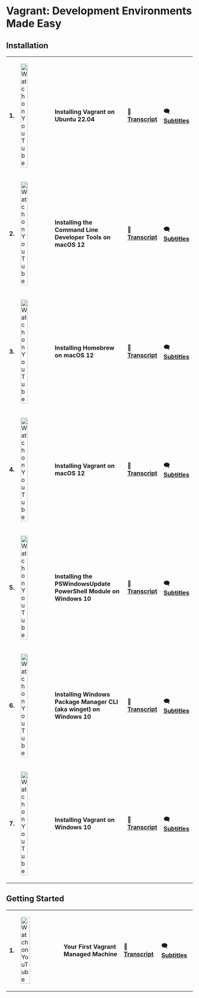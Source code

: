 # Vagrant: Development Environments Made Easy

## Installation

<table>
  <tr>
    <td><p><b>1.</b></p></td>
    <td><p><a href="https://www.youtube.com/watch?v=9iNBgqvWcok">
      <img alt="Watch on YouTube" src="https://img.youtube.com/vi/9iNBgqvWcok/mqdefault.jpg" width="50%" />
    </a></p></td>
    <td><p><b>Installing Vagrant on Ubuntu 22.04</b></p></td>
    <td><p>📜 <a href="../transcripts/vagrant/installing_vagrant_on_ubuntu_22_04.md"><b>Transcript</b></a></p></td>
    <td><p>🗨 <a href="../subtitles/vagrant/installing_vagrant_on_ubuntu_22_04.srt"><b>Subtitles</b></a></p></td>
  </tr>
  <tr>
    <td><p><b>2.</b></p></td>
    <td><p><a href="https://www.youtube.com/watch?v=ovX__bk2sIw">
      <img alt="Watch on YouTube" src="https://img.youtube.com/vi/ovX__bk2sIw/mqdefault.jpg" width="50%" />
    </a></p></td>
    <td><p><b>Installing the Command Line Developer Tools on macOS 12</b></p></td>
    <td><p>📜 <a href="../transcripts/vagrant/installing_the_command_line_developer_tools_on_macos_12.md"><b>Transcript</b></a></p></td>
    <td><p>🗨 <a href="../subtitles/vagrant/installing_the_command_line_developer_tools_on_macos_12.srt"><b>Subtitles</b></a></p></td>
  </tr>
  <tr>
    <td><p><b>3.</b></p></td>
    <td><p><a href="https://www.youtube.com/watch?v=l4-lqExciQM">
      <img alt="Watch on YouTube" src="https://img.youtube.com/vi/l4-lqExciQM/mqdefault.jpg" width="50%" />
    </a></p></td>
    <td><p><b>Installing Homebrew on macOS 12</b></p></td>
    <td><p>📜 <a href="../transcripts/vagrant/installing_homebrew_on_macos_12.md"><b>Transcript</b></a></p></td>
    <td><p>🗨 <a href="../subtitles/vagrant/installing_homebrew_on_macos_12.srt"><b>Subtitles</b></a></p></td>
  </tr>
  <tr>
    <td><p><b>4.</b></p></td>
    <td><p><a href="https://www.youtube.com/watch?v=XFLLaApEV40">
      <img alt="Watch on YouTube" src="https://img.youtube.com/vi/XFLLaApEV40/mqdefault.jpg" width="50%" />
    </a></p></td>
    <td><p><b>Installing Vagrant on macOS 12</b></p></td>
    <td><p>📜 <a href="../transcripts/vagrant/installing_vagrant_on_macos_12.md"><b>Transcript</b></a></p></td>
    <td><p>🗨 <a href="../subtitles/vagrant/installing_vagrant_on_macos_12.srt"><b>Subtitles</b></a></p></td>
  </tr>
  <tr>
    <td><p><b>5.</b></p></td>
    <td><p><a href="https://www.youtube.com/watch?v=A0Gi5EL7odA">
      <img alt="Watch on YouTube" src="https://img.youtube.com/vi/A0Gi5EL7odA/mqdefault.jpg" width="50%" />
    </a></p></td>
    <td><p><b>Installing the PSWindowsUpdate PowerShell Module on Windows 10</b></p></td>
    <td><p>📜 <a href="../transcripts/vagrant/installing_the_pswindowsupdate_powershell_module_on_windows_10.md"><b>Transcript</b></a></p></td>
    <td><p>🗨 <a href="../subtitles/vagrant/installing_the_pswindowsupdate_powershell_module_on_windows_10.srt"><b>Subtitles</b></a></p></td>
  </tr>
  <tr>
    <td><p><b>6.</b></p></td>
    <td><p><a href="https://www.youtube.com/watch?v=NonlGxFD00o">
      <img alt="Watch on YouTube" src="https://img.youtube.com/vi/NonlGxFD00o/mqdefault.jpg" width="50%" />
    </a></p></td>
    <td><p><b>Installing Windows Package Manager CLI (aka winget) on Windows 10</b></p></td>
    <td><p>📜 <a href="../transcripts/vagrant/installing_windows_package_manager_cli_aka_winget_on_windows_10.md"><b>Transcript</b></a></p></td>
    <td><p>🗨 <a href="../subtitles/vagrant/installing_windows_package_manager_cli_aka_winget_on_windows_10.srt"><b>Subtitles</b></a></p></td>
  </tr>
  <tr>
    <td><p><b>7.</b></p></td>
    <td><p><a href="https://www.youtube.com/watch?v=WeROCNVegd4">
      <img alt="Watch on YouTube" src="https://img.youtube.com/vi/WeROCNVegd4/mqdefault.jpg" width="50%" />
    </a></p></td>
    <td><p><b>Installing Vagrant on Windows 10</b></p></td>
    <td><p>📜 <a href="../transcripts/vagrant/installing_vagrant_on_windows_10.md"><b>Transcript</b></a></p></td>
    <td><p>🗨 <a href="../subtitles/vagrant/installing_vagrant_on_windows_10.srt"><b>Subtitles</b></a></p></td>
  </tr>
</table>

## Getting Started

<table>
  <tr>
    <td><p><b>1.</b></p></td>
    <td><p><a href="https://www.youtube.com/watch?v=JpI8Rtxo828">
      <img alt="Watch on YouTube" src="https://img.youtube.com/vi/JpI8Rtxo828/mqdefault.jpg" width="50%" />
    </a></p></td>
    <td><p><b>Your First Vagrant Managed Machine</b></p></td>
    <td><p>📜 <a href="../transcripts/vagrant/your_first_vagrant_managed_machine.md"><b>Transcript</b></a></p></td>
    <td><p>🗨 <a href="../subtitles/vagrant/your_first_vagrant_managed_machine.srt"><b>Subtitles</b></a></p></td>
  </tr>
</table>
